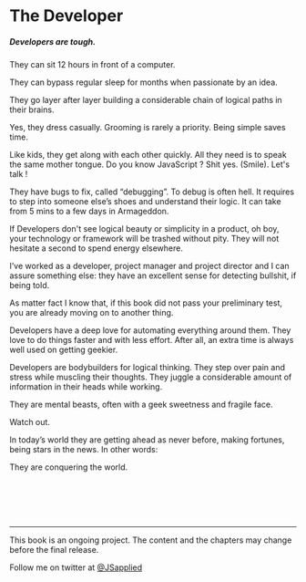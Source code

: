 # The Developer

##### Developers are tough.

They can sit 12 hours in front of a computer. 

They can bypass regular sleep for months when passionate by an idea. 

They go layer after layer building a considerable chain of logical paths in their brains. 

Yes, they dress casually. Grooming is rarely a priority. Being simple saves time.  

Like kids, they get along with each other quickly. All they need is to speak the same mother tongue. Do you know JavaScript ? Shit yes. (Smile). Let's talk !  

They have bugs to fix, called “debugging”. To debug is often hell. It requires to step into someone else’s shoes and understand their logic. It can take from 5 mins to a few days in Armageddon. 

If Developers don't see logical beauty or simplicity in a product,  oh boy, your technology or framework will be trashed without pity. They will not hesitate a second to spend energy elsewhere. 

I’ve worked as a developer, project manager and project director and I can assure something else: they have an excellent sense for detecting bullshit, if being told. 

As matter fact I know that, if this book did not pass your preliminary test, you are already moving on to another thing.  

Developers have a deep love for automating everything around them. They love to do things faster and with less effort. After all, an extra time is always well used on getting geekier.   

Developers are bodybuilders for logical thinking. They step over pain and stress while muscling their thoughts. They juggle a considerable amount of information in their heads while working.  

They are mental beasts, often with a geek sweetness and fragile face. 

Watch out. 

In today’s world they are getting ahead as never before, making fortunes, being stars in the news. 
In other words: 

They are conquering the world. 
 
<br />
<br />
<br />
<br />

***
 
This book is an ongoing project. The content and the chapters may change before the final release.

Follow me on twitter at [@JSapplied](https://twitter.com/JSapplied) 










